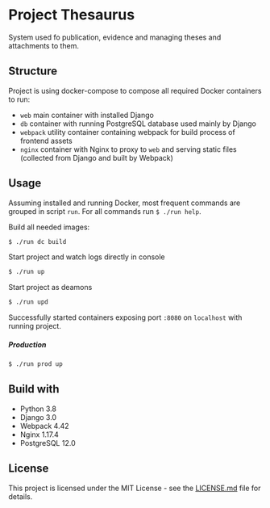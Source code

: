 # Project Thesaurus
System used fo publication, evidence and managing theses and attachments to them. 

## Structure
Project is using docker-compose to compose all required Docker containers to run:
- `web` main container with installed Django
- `db` container with running PostgreSQL database used mainly by Django
- `webpack` utility container containing webpack for build process of frontend assets
- `nginx` container with Nginx to proxy to `web` and serving static files (collected from Django and built by Webpack)

## Usage
Assuming installed and running Docker, most frequent commands are grouped in script `run`.
For all commands run `$ ./run help`.

Build all needed images:
```bash
$ ./run dc build
```

Start project and watch logs directly in console
```bash
$ ./run up
```

Start project as deamons
```bash
$ ./run upd
```

Successfully started containers exposing port `:8080` on `localhost` with running project.

##### Production

```bash
$ ./run prod up
```

## Build with
- Python 3.8
- Django 3.0
- Webpack 4.42
- Nginx 1.17.4
- PostgreSQL 12.0

## License
This project is licensed under the MIT License - see the [LICENSE.md](./LICENSE.md) file for details.
